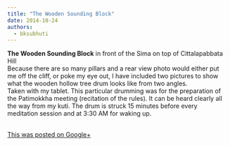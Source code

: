 ```yaml
---
title: "The Wooden Sounding Block"
date: 2014-10-24
authors: 
  - bksubhuti
---
```


**The Wooden Sounding Block** in front of the Sima on top of Cittalapabbata Hill  
Because there are so many pillars and a rear view photo would either put me off the cliff, or poke my eye out, I have included two pictures to show what the wooden hollow tree drum looks like from two angles.  
Taken with my tablet. This particular drumming was for the preparation of the Patimokkha meeting (recitation of the rules). It can be heard clearly all the way from my kuti. The drum is struck 15 minutes before every meditation session and at 3:30 AM for waking up.  
﻿

[This was posted on Google+](https://plus.google.com/+BhikkhuSubhuti/posts/1A5iNcRAJJe)